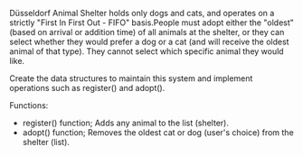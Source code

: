 Düsseldorf Animal Shelter holds only dogs and cats, and operates on a strictly "First In First Out - FIFO" 
basis.People must adopt either the "oldest" (based on arrival or addition time) of all animals at the shelter, 
or they can select whether they would prefer a dog or a cat (and will receive the oldest animal of that type).
They cannot select which specific animal they would like.

Create the data structures to maintain this system and implement operations such as
 register() and adopt().

Functions:
- register() function; Adds any animal to the list (shelter).
- adopt() function; Removes the oldest cat or dog (user's choice)  from the shelter (list).
